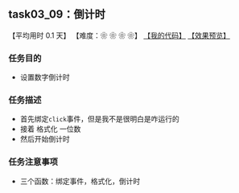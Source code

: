 ## task03_09：倒计时

【平均用时 0.1 天】
【难度：❀ ❀ ❀ ❀】
[【我的代码】](https://github.com/wangsiyuan233/MyDemo/blob/master/task03/09/task03_09.html)
[【效果预览】](https://wangsiyuan233.cn/MyDemo/task03/09/task03_09.html)

### 任务目的
- 设置数字倒计时

### 任务描述
- 首先绑定`click`事件，但是我不是很明白是咋运行的
- 接着 格式化 一位数
- 然后开始倒计时

### 任务注意事项
- 三个函数：绑定事件，格式化，倒计时












